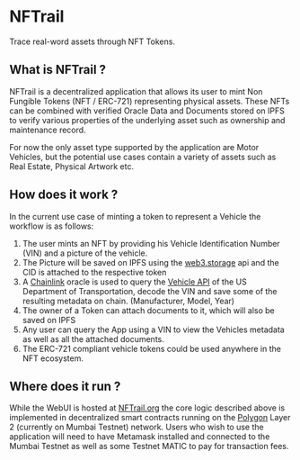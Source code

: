 # NFTrail

Trace real-word assets through NFT Tokens.

## What is NFTrail ?

NFTrail is a decentralized application that allows its user to mint Non Fungible Tokens (NFT / ERC-721) representing physical assets.
These NFTs can be combined with verified Oracle Data and Documents stored on IPFS to verify various properties of the underlying asset such
as ownership and maintenance record.

For now the only asset type supported by the application are Motor Vehicles, but the potential use cases contain a variety of assets such as Real Estate, Physical Artwork etc.

## How does it work ?

In the current use case of minting a token to represent a Vehicle the workflow is as follows:

1. The user mints an NFT by providing his Vehicle Identification Number (VIN) and a picture of the vehicle.
2. The Picture will be saved on IPFS using the [web3.storage](https://web3.storage/) api and the CID is attached to the respective token
3. A [Chainlink](https://chainlinklabs.com/) oracle is used to query the [Vehicle API](https://vpic.nhtsa.dot.gov/api/) of the US Department of Transportation, decode the VIN and save some of the resulting metadata on chain. (Manufacturer, Model, Year)
4. The owner of a Token can attach documents to it, which will also be saved on IPFS
5. Any user can query the App using a VIN to view the Vehicles metadata as well as all the attached documents.
6. The ERC-721 compliant vehicle tokens could be used anywhere in the NFT ecosystem.

## Where does it run ?

While the WebUI is hosted at [NFTrail.org](https://www.nftrail.org/) the core logic described above is implemented in decentralized smart contracts
running on the [Polygon](https://polygon.technology/) Layer 2 (currently on Mumbai Testnet) network.
Users who wish to use the application will need to have Metamask installed and connected to the Mumbai Testnet as well as some Testnet MATIC to pay for transaction fees.
